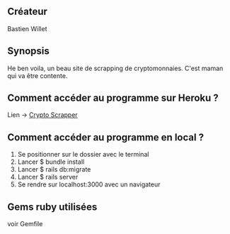 ## Créateur

Bastien Willet

## Synopsis

He ben voila, un beau site de scrapping de cryptomonnaies. C'est maman qui va être contente.

## Comment accéder au programme sur Heroku ?

Lien -> [Crypto Scrapper](URL)<br />

## Comment accéder au programme en local ?

1. Se positionner sur le dossier avec le terminal
2. Lancer $ bundle install
3. Lancer $ rails db:migrate
4. Lancer $ rails server
5. Se rendre sur localhost:3000 avec un navigateur

## Gems ruby utilisées

voir Gemfile